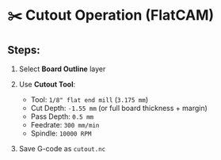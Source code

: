 # ✂️ Cutout Operation (FlatCAM)

## Steps:
1. Select **Board Outline** layer
2. Use **Cutout Tool**:
   - Tool: `1/8" flat end mill` (`3.175 mm`)
   - Cut Depth: `-1.55 mm` (or full board thickness + margin)
   - Pass Depth: `0.5 mm`
   - Feedrate: `300 mm/min`
   - Spindle: `10000 RPM`

3. Save G-code as `cutout.nc`
